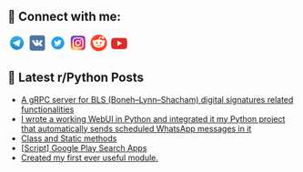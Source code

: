 ## 🔎 Connect with me:
[<img src="https://github.com/bullbesh/bullbesh/blob/main/images/Telegram.png" width="32" height="32" />](https://t.me/bullbesh)
[<img src="https://github.com/bullbesh/bullbesh/blob/main/images/VK.png" width="32" height="32" />](https://vk.com/bullbesh)
[<img src="https://github.com/bullbesh/bullbesh/blob/main/images/Twitter.png" width="32" height="32" />](https://twitter.com/bullbesh1)
[<img src="https://github.com/bullbesh/bullbesh/blob/main/images/Instagram.png" width="32" height="32" />](https://www.instagram.com/bullbesh)
[<img src="https://github.com/bullbesh/bullbesh/blob/main/images/Reddit.png" width="32" height="32" />](https://www.reddit.com/user/bullbesh)
[<img src="https://github.com/bullbesh/bullbesh/blob/main/images/YouTube.png" width="32" height="32" />](https://www.youtube.com/channel/UCtfjRs6uzgq5mfm8S06WTcg)

## 📕 Latest r/Python Posts
<!-- BLOG-POST-LIST:START -->
- [A gRPC server for BLS &lpar;Boneh–Lynn–Shacham&rpar; digital signatures related functionalities](https://www.reddit.com/r/Python/comments/y09xu8/a_grpc_server_for_bls_bonehlynnshacham_digital/)
- [I wrote a working WebUI in Python and integrated it my Python project that automatically sends scheduled WhatsApp messages in it](https://www.reddit.com/r/Python/comments/y09sz2/i_wrote_a_working_webui_in_python_and_integrated/)
- [Class and Static methods](https://www.reddit.com/r/Python/comments/y09cgf/class_and_static_methods/)
- [[Script] Google Play Search Apps](https://www.reddit.com/r/Python/comments/y071xi/script_google_play_search_apps/)
- [Created my first ever useful module.](https://www.reddit.com/r/Python/comments/y06omt/created_my_first_ever_useful_module/)
<!-- BLOG-POST-LIST:END -->
